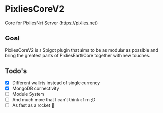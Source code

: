 # PixliesCoreV2
Core for PixliesNet Server (https://pixlies.net)

## Goal
PixliesCoreV2 is a Spigot plugin that aims to be as modular as possible and bring the greatest parts of PixliesEarthCore together with new touches.

## Todo's
- [X] Different wallets instead of single currency
- [X] MongoDB connectivity
- [ ] Module System
- [ ] And much more that I can't think of rn ;D
- [ ] As fast as a rocket 🚀
